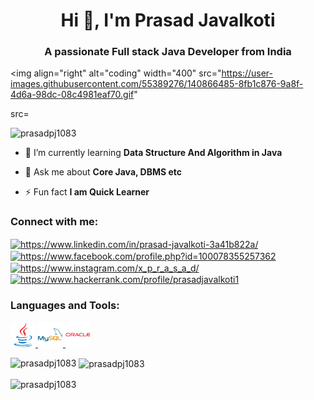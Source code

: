 <h1 align="center">Hi 👋, I'm Prasad Javalkoti</h1>
<h3 align="center">A passionate Full stack Java Developer from India</h3>

<img align="right" alt="coding" width="400" src="https://user-images.githubusercontent.com/55389276/140866485-8fb1c876-9a8f-4d6a-98dc-08c4981eaf70.gif"

src=<p align="left"> <img src="[https://komarev.com/ghpvc/?username=prasadpj1083&label=Profile%20views&color=0e75b6&style=flat](https://encrypted-tbn0.gstatic.com/images?q=tbn:ANd9GcTp6_j4DWI1LHyGWIsIAy8NrjjvSu0ZHNNPsA&s)" alt="prasadpj1083" /> </p>

- 🌱 I’m currently learning **Data Structure And Algorithm in Java**

- 💬 Ask me about **Core Java, DBMS etc**

- ⚡ Fun fact **I am Quick Learner**

<h3 align="left">Connect with me:</h3>
<p align="left">
<a href="https://linkedin.com/in/https://www.linkedin.com/in/prasad-javalkoti-3a41b822a/" target="blank"><img align="center" src="https://raw.githubusercontent.com/rahuldkjain/github-profile-readme-generator/master/src/images/icons/Social/linked-in-alt.svg" alt="https://www.linkedin.com/in/prasad-javalkoti-3a41b822a/" height="30" width="40" /></a>
<a href="https://fb.com/https://www.facebook.com/profile.php?id=100078355257362" target="blank"><img align="center" src="https://raw.githubusercontent.com/rahuldkjain/github-profile-readme-generator/master/src/images/icons/Social/facebook.svg" alt="https://www.facebook.com/profile.php?id=100078355257362" height="30" width="40" /></a>
<a href="https://instagram.com/https://www.instagram.com/x_p_r_a_s_a_d/" target="blank"><img align="center" src="https://raw.githubusercontent.com/rahuldkjain/github-profile-readme-generator/master/src/images/icons/Social/instagram.svg" alt="https://www.instagram.com/x_p_r_a_s_a_d/" height="30" width="40" /></a>
<a href="https://www.hackerrank.com/https://www.hackerrank.com/profile/prasadjavalkoti1" target="blank"><img align="center" src="https://raw.githubusercontent.com/rahuldkjain/github-profile-readme-generator/master/src/images/icons/Social/hackerrank.svg" alt="https://www.hackerrank.com/profile/prasadjavalkoti1" height="30" width="40" /></a>
</p>

<h3 align="left">Languages and Tools:</h3>
<p align="left"> <a href="https://www.java.com" target="_blank" rel="noreferrer"> <img src="https://raw.githubusercontent.com/devicons/devicon/master/icons/java/java-original.svg" alt="java" width="40" height="40"/> </a> <a href="https://www.mysql.com/" target="_blank" rel="noreferrer"> <img src="https://raw.githubusercontent.com/devicons/devicon/master/icons/mysql/mysql-original-wordmark.svg" alt="mysql" width="40" height="40"/> </a> <a href="https://www.oracle.com/" target="_blank" rel="noreferrer"> <img src="https://raw.githubusercontent.com/devicons/devicon/master/icons/oracle/oracle-original.svg" alt="oracle" width="40" height="40"/> </a> </p>

<p><img align="left" src="https://github-readme-stats.vercel.app/api/top-langs?username=prasadpj1083&show_icons=true&locale=en&layout=compact" alt="prasadpj1083" /></p>

<p>&nbsp;<img align="center" src="https://github-readme-stats.vercel.app/api?username=prasadpj1083&show_icons=true&locale=en" alt="prasadpj1083" /></p>

<p><img align="center" src="https://github-readme-streak-stats.herokuapp.com/?user=prasadpj1083&" alt="prasadpj1083" /></p>
